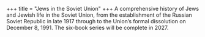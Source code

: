+++
title = "Jews in the Soviet Union"
+++
A comprehensive history of Jews and Jewish life in the Soviet Union, from the establishment of the Russian Soviet Republic in late 1917 through to the Union’s formal dissolution on December 8, 1991. The six-book series will be complete in 2027.
